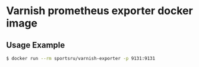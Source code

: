 Varnish prometheus exporter docker image
========================================

Usage Example
-------------

```bash
$ docker run --rm sportsru/varnish-exporter -p 9131:9131
```

